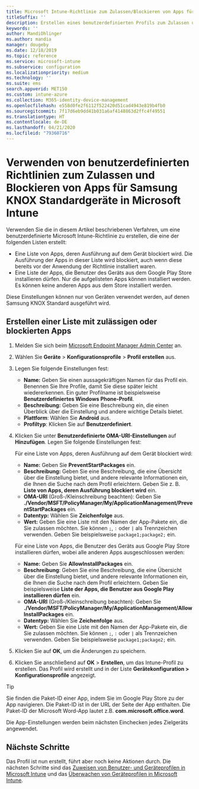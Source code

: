 ```yaml
---
title: Microsoft Intune-Richtlinie zum Zulassen/Blockieren von Apps für Samsung KNOX
titleSuffix: ''
description: Erstellen eines benutzerdefinierten Profils zum Zulassen und Blockieren von Apps für Samsung KNOX Standard-Geräte
keywords: ''
author: MandiOhlinger
ms.author: mandia
manager: dougeby
ms.date: 12/18/2019
ms.topic: reference
ms.service: microsoft-intune
ms.subservice: configuration
ms.localizationpriority: medium
ms.technology: ''
ms.suite: ems
search.appverid: MET150
ms.custom: intune-azure
ms.collection: M365-identity-device-management
ms.openlocfilehash: e558d0fe2f6112f522420d51cad4943e819b4fb0
ms.sourcegitcommit: 7f17d6eb9dd41b031a6af4148863d2ffc4f49551
ms.translationtype: HT
ms.contentlocale: de-DE
ms.lasthandoff: 04/21/2020
ms.locfileid: "79360716"
---
```

# <a name="use-custom-policies-in-microsoft-intune-to-allow-and-block-apps-for-samsung-knox-standard-devices"></a>Verwenden von benutzerdefinierten Richtlinien zum Zulassen und Blockieren von Apps für Samsung KNOX Standardgeräte in Microsoft Intune 

Verwenden Sie die in diesem Artikel beschriebenen Verfahren, um eine benutzerdefinierte Microsoft Intune-Richtlinie zu erstellen, die eine der folgenden Listen erstellt:

- Eine Liste von Apps, deren Ausführung auf dem Gerät blockiert wird. Die Ausführung der Apps in dieser Liste wird blockiert, auch wenn diese bereits vor der Anwendung der Richtlinie installiert waren.
- Eine Liste der Apps, die Benutzer des Geräts aus dem Google Play Store installieren dürfen. Nur die aufgelisteten Apps können installiert werden. Es können keine anderen Apps aus dem Store installiert werden.

Diese Einstellungen können nur von Geräten verwendet werden, auf denen Samsung KNOX Standard ausgeführt wird.

## <a name="create-an-allowed-or-blocked-app-list"></a>Erstellen einer Liste mit zulässigen oder blockierten Apps

1. Melden Sie sich beim [Microsoft Endpoint Manager Admin Center](https://go.microsoft.com/fwlink/?linkid=2109431) an.
2. Wählen Sie **Geräte** > **Konfigurationsprofile** > **Profil erstellen** aus.
3. Legen Sie folgende Einstellungen fest:

    - **Name:** Geben Sie einen aussagekräftigen Namen für das Profil ein. Benennen Sie Ihre Profile, damit Sie diese später leicht wiedererkennen. Ein guter Profilname ist beispielsweise **Benutzerdefiniertes Windows Phone-Profil**.
    - **Beschreibung:** Geben Sie eine Beschreibung ein, die einen Überblick über die Einstellung und andere wichtige Details bietet.
    - **Plattform**: Wählen Sie **Android** aus.
    - **Profiltyp**: Klicken Sie auf **Benutzerdefiniert**.

4. Klicken Sie unter **Benutzerdefinierte OMA-URI-Einstellungen** auf **Hinzufügen**. Legen Sie folgende Einstellungen fest:

    Für eine Liste von Apps, deren Ausführung auf dem Gerät blockiert wird:

    - **Name:** Geben Sie **PreventStartPackages** ein.
    - **Beschreibung:** Geben Sie eine Beschreibung, die eine Übersicht über die Einstellung bietet, und andere relevante Informationen ein, die Ihnen die Suche nach dem Profil erleichtern. Geben Sie z. B. **Liste von Apps, deren Ausführung blockiert wird** ein.
    - **OMA-URI** (Groß-/Kleinschreibung beachten): Geben Sie **./Vendor/MSFT/PolicyManager/My/ApplicationManagement/PreventStartPackages** ein.
    - **Datentyp:** Wählen Sie **Zeichenfolge** aus.
    - **Wert:** Geben Sie eine Liste mit den Namen der App-Pakete ein, die Sie zulassen möchten. Sie können `;`, `:` oder `|` als Trennzeichen verwenden. Geben Sie beispielsweise `package1;package2;` ein.

   Für eine Liste von Apps, die Benutzer des Geräts aus Google Play Store installieren dürfen, wobei alle anderen Apps ausgeschlossen werden:

    - **Name:** Geben Sie **AllowInstallPackages** ein.
    - **Beschreibung**: Geben Sie eine Beschreibung, die eine Übersicht über die Einstellung bietet, und andere relevante Informationen ein, die Ihnen die Suche nach dem Profil erleichtern. Geben Sie beispielsweise **Liste der Apps, die Benutzer aus Google Play installieren dürfen** ein.
    - **OMA-URI** (Groß-/Kleinschreibung beachten): Geben Sie **./Vendor/MSFT/PolicyManager/My/ApplicationManagement/AllowInstallPackages** ein.
    - **Datentyp:** Wählen Sie **Zeichenfolge** aus.
    - **Wert:** Geben Sie eine Liste mit den Namen der App-Pakete ein, die Sie zulassen möchten. Sie können `;`, `:` oder `|` als Trennzeichen verwenden. Geben Sie beispielsweise `package1;package2;` ein.

5. Klicken Sie auf **OK**, um die Änderungen zu speichern.
6. Klicken Sie anschließend auf **OK** > **Erstellen**, um das Intune-Profil zu erstellen. Das Profil wird erstellt und in der Liste **Gerätekonfiguration > Konfigurationsprofile** angezeigt.

>[!TIP]
> Sie finden die Paket-ID einer App, indem Sie im Google Play Store zu der App navigieren. Die Paket-ID ist in der URL der Seite der App enthalten. Die Paket-ID der Microsoft Word-App lautet z.B. **com.microsoft.office.word**.

Die App-Einstellungen werden beim nächsten Einchecken jedes Zielgeräts angewendet.

## <a name="next-steps"></a>Nächste Schritte

Das Profil ist nun erstellt, führt aber noch keine Aktionen durch. Die nächsten Schritte sind das [Zuweisen von Benutzer- und Geräteprofilen in Microsoft Intune](device-profile-assign.md) und das [Überwachen von Geräteprofilen in Microsoft Intune](device-profile-monitor.md).
